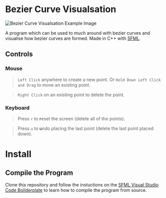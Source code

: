 # Bezier Curve Visualsation

![Bezier Curve Visualsation Example Image](https://cdn.oggyp.com/downloads/bezier_curve_visualisation.png)

A program which can be used to much around with bezier curves and visualise how bezier curves are formed.
Made in C++ with [SFML](https://www.sfml-dev.org).

## Controls

### Mouse

> `Left Click` anywhere to create a new point. Or `Hold Down Left Click and Drag` to move an existing point.

> `Right Click` on an existing point to delete the point.

### Keyboard

> Press `r` to **r**eset the screen (delete all of the points).

> Press `u` to **u**ndo placing the last point (delete the last point placed down).

# Install

## Compile the Program

Clone this repository and follow the instuctions on the [SFML Visual Studio Code Boilderplate](https://github.com/andrew-r-king/sfml-vscode-boilerplate) to learn how to compile the program from source.